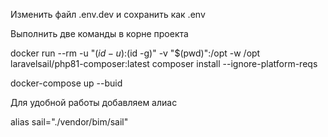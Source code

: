 Изменить файл .env.dev и сохранить как .env

Выполнить две команды в корне проекта 

docker run --rm
-u "$(id -u):$(id -g)"
-v "$(pwd)":/opt
-w /opt
laravelsail/php81-composer:latest
composer install --ignore-platform-reqs

docker-compose up --buid

Для удобной работы добавляем алиас

alias sail="./vendor/bim/sail"